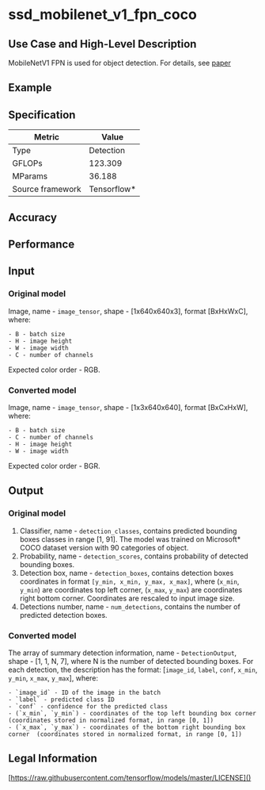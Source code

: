 # ssd_mobilenet_v1_fpn_coco

## Use Case and High-Level Description

MobileNetV1 FPN is used for object detection. For details, see [paper](https://arxiv.org/pdf/1807.03284.pdf)

## Example

## Specification

| Metric            | Value         |
|-------------------|---------------|
| Type              | Detection     |
| GFLOPs            | 123.309       |
| MParams           | 36.188        |
| Source framework  | Tensorflow\*  |

## Accuracy

## Performance

## Input

### Original model

Image, name - `image_tensor`, shape - [1x640x640x3], format [BxHxWxC],
   where:

    - B - batch size
    - H - image height
    - W - image width
    - C - number of channels

   Expected color order - RGB.

### Converted model

Image, name - `image_tensor`, shape - [1x3x640x640], format [BxCxHxW],
   where:

    - B - batch size
    - C - number of channels
    - H - image height
    - W - image width

   Expected color order - BGR.

## Output

### Original model

1. Classifier, name - `detection_classes`, contains predicted bounding boxes classes in range [1, 91]. The model was trained on Microsoft\* COCO dataset version with 90 categories of object.
2. Probability, name - `detection_scores`, contains probability of detected bounding boxes.
3. Detection box, name - `detection_boxes`, contains detection boxes coordinates in format `[y_min, x_min, y_max, x_max]`, where (`x_min`, `y_min`)  are coordinates top left corner, (`x_max`, `y_max`) are coordinates right bottom corner. Coordinates are rescaled to input image size.
4. Detections number, name - `num_detections`, contains the number of predicted detection boxes.

### Converted model

The array of summary detection information, name - `DetectionOutput`, shape - [1, 1, N, 7], where N is the number of detected
bounding boxes. For each detection, the description has the format:
[`image_id`, `label`, `conf`, `x_min`, `y_min`, `x_max`, `y_max`],
    where:

    - `image_id` - ID of the image in the batch
    - `label` - predicted class ID
    - `conf` - confidence for the predicted class
    - (`x_min`, `y_min`) - coordinates of the top left bounding box corner (coordinates stored in normalized format, in range [0, 1])
    - (`x_max`, `y_max`) - coordinates of the bottom right bounding box corner  (coordinates stored in normalized format, in range [0, 1])

## Legal Information

[https://raw.githubusercontent.com/tensorflow/models/master/LICENSE]()